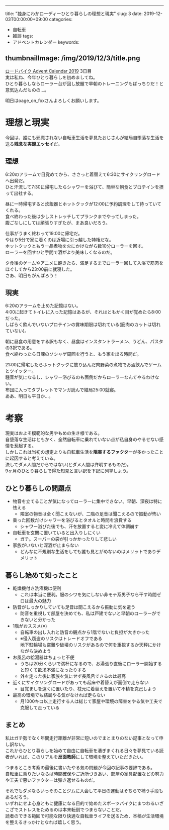
---
title: "独身にわかローディーひとり暮らしの理想と現実"
slug: 3
date: 2019-12-03T00:00:00+09:00
categories:
- 自転車
- 雑談
tags:
- アドベントカレンダー
keywords:

thumbnailImage: /img/2019/12/3/title.png
---

[ロードバイク Advent Calendar 2019](https://adventar.org/calendars/4172) 3日目  
実は私ね、今年ひとり暮らしを初めましてね。  
ひとり暮らしならローラー台が回し放題で早朝のトレーニングもばっちりだ！と意気込んだものの…。  
  
明日はoage_on_foxさんよろしくお願いします。  
  
<!--more-->

# 理想と現実

今回は、誰にも邪魔されない自転車生活を夢見たおじさんが結局自堕落な生活を送る**残念な実録エッセイ**だ。

## 理想

6:20のアラームで目覚めてから、ささっと着替えて6:30にサイクリングロードへ出発だ。  
ひと汗流して7:30に帰宅したらシャワーを浴びて、簡単な朝食とプロテインを摂って出社する。  
  
昼に一時帰宅すると炊飯器とホットクックが12:00に予約調理をして待っていてくれる。  
食べ終わった後は少しストレッチしてプランクまでやってしまった。  
腹ごなしにしては頑張りすぎたが、まあ良いだろう。  
   
仕事がうまく終わって19:00に帰宅だ。  
やはり5分で家に着くのは近場に引っ越した特権だな。  
ホットクックともう一品煮物を火にかけながら数10分ローラーを回す。  
ローラーを回すひと手間で酒がより美味しくなるのだ。  
  
夕食後のゲームやアニメに飽きたら、満足するまでローラー回して入浴で筋肉をほぐしてから23:00前に就寝した。  
さあ、明日もがんばろう！

## 現実

6:20のアラームを止めた記憶はない。  
4:00に起きてトイレに入った記憶はあるが、それはともかく目が覚めたら8:00だった。  
しばらく飲んでいないプロテインの賞味期限は切れている(筋肉のカットは切れていない)。  

朝に昼食の用意をする訳もなく、昼食はインスタントラーメン、うどん、パスタの3択である。  
食べ終わったら日課のソシャゲ周回を行うと、もう家を出る時間だ。  
  
21:00に帰宅したらホットクックに放り込んだ肉野菜の煮物でお酒飲んでゲームとツイッター。  
騒音が気になるし、シャワー浴びるのも面倒だからローラーなんてやるわけない。  
布団に入ってタブレットでマンガ読んで結局25:00就寝。  
ああ、明日も平日か…。

# 考察

現実はおよそ模範的な男やもめの生き様である。  
自堕落な生活はともかく、全然自転車に乗れていない点が私自身のやるせない感情を惹起する。  
しかしこれは当初の想定よりも自転車生活を**阻害するファクター**が多かったことに起因すると考えている。  
決してダメ人間だからではない(とダメ人間は弁明するものだ)。  
9ヶ月のひとり暮らしで得た知見と言い訳を下記に列挙しよう。

## ひとり暮らしの問題点

+ 物音を立てることが気になってローラーに集中できない。早朝、深夜は特に怯える
  - 隣室の物音は全く聞こえないが、二階の足音は聞こえるので振動が怖い
+ 乗った回数だけシャワーを浴びるとタオルと時間を浪費する
  - シャワー浴びた後でも、汗を放置すると変に冷えて体調崩す
+ 自転車を玄関に置いていると出入りしにくい
  - ガチ。スーパーの袋が引っかかったりして悲しい
+ 家族がいないと深酒が止まらない
  - どんなに不規則な生活をしても誰も見とがめないのはメリットでありデメリット

## 暮らし始めて知ったこと

+ 乾燥機付き洗濯機は便利
  - これは本当に便利。服のシワを気にしない非モテ系男子なら干す時間ゼロは最大の魅力
+ 防音がしっかりしていても足音は聞こえるから振動に気を遣う
  - 防音を重視して部屋を決めても、私は戸建でないと早朝のローラーができないと分かった
+ 1階がおススメ(※)
  - 自転車の出し入れと防音の観点から1階でないと負担が大きかった
  - ※侵入窃盗のリスクはトレードオフである  
  地下駐輪場も盗難や破壊のリスクがあるので何を重視するか天秤にかけながら決めよう
+ お風呂の給湯器はちょっと不便
  - うちは20分くらいで満杯になるので、お湯張り直後にローラー開始すると短くて欲求不満になったりする
  - 外を走った後に家族を気にせず長風呂できるのは最高
+ 近くにサイクリングロードがあっても起床や着替えが面倒で走らない
  - 目覚ましを遠くに置いたり、枕元に着替えを置いて不精を克己しよう
+ 最高の環境でも結局<ssr>やる気</ssr>がなければ走らない
  - 月1000キロ以上走行する人は総じて家屋や環境の障害をやる気や工夫で克服して走っている

## まとめ

私はガチ勢でなく年間走行距離が非常に短いのでまとまりのない記事となって申し訳ない。  
これからひとり暮らしを始めて自由に自転車を漕ぎまくれる日々を夢見ている読者がいれば、このリアルを**反面教師**にして環境を整えていただきたい。  
  
つまるところ考察の最後に書いたやる気の問題が今回の記事の要諦である。  
自転車に乗りたいならば時間確保やご近所づきあい、部屋の家具配置などの努力や工夫で悪いファクターは弾き返せるものだ。  
  
それでもダメならいっそのことジムに入会して平日の運動はそちらで補う手段もあるだろう。  
いずれにせよ心身ともに健康になる目的で始めたスポーツバイクにまつわるいざこざでストレスをためるのは本末転倒でつまらないことだ。  
読者のできる範囲で可能な限り快適な自転車ライフを送るため、本稿が生活環境を整えるきっかけとなれば嬉しく思う。